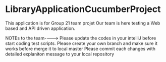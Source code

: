 # LibraryApplicationCucumberProject
This application is for Group 21 team projet
Our team is here testing a Web based and API driven application.

NOTEs to the team----> Please update the codes in your intelliJ before start coding test scripts. 
                    Please create your own branch and make sure it works before merge it to local master
                    Please commit each changes with detailed explaniton message to your local repository
